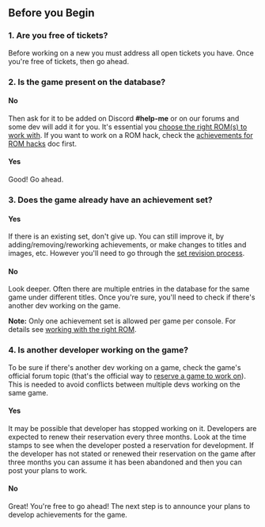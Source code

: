 ## Before you Begin

### 1. Are you free of tickets?

Before working on a new you must address all open tickets you have. Once you're free of tickets, then go ahead.

### 2. Is the game present on the database?  

#### No

Then ask for it to be added on Discord **#help-me** or on our forums and some dev will add it for you. It's essential you [choose the right ROM(s) to work with](Working-with-the-Right-ROM). If you want to work on a ROM hack, check the [achievements for ROM hacks](Achievements-for-ROM-hacks) doc first.

#### Yes

Good! Go ahead.


### 3. Does the game already have an achievement set?  

#### Yes

If there is an existing set, don't give up. You can still improve it, by adding/removing/reworking achievements, or make changes to titles and images, etc. However you'll need to go through the [set revision process](Achievement-Set-Revisions).

#### No

Look deeper. Often there are multiple entries in the database for the same game under different titles. Once you're sure, you'll need to check if there's another dev working on the game.

**Note:** Only one achievement set is allowed per game per console. For details see [working with the right ROM](Working-with-the-Right-ROM).


### 4. Is another developer working on the game?

To be sure if there's another dev working on a game, check the game's official forum topic (that's the official way to [reserve a game to work on](Developers-Code-of-Conduct#reserving-a-game-for-achievement-development)). This is needed to avoid conflicts between multiple devs working on the same game.

#### Yes

It may be possible that developer has stopped working on it. Developers are expected to renew their reservation every three months. Look at the time stamps to see when the developer posted a reservation for development. If the developer has not stated or renewed their reservation on the game after three months you can assume it has been abandoned and then you can post your plans to work.

#### No

Great! You're free to go ahead! The next step is to announce your plans to develop achievements for the game.